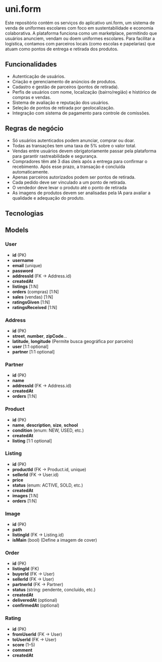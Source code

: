 # uni.form
Este repositório contém os serviços do aplicativo uni.form, um sistema de venda de uniformes escolares com foco em sustentabilidade e economia colaborativa. A plataforma funciona como um marketplace, permitindo que usuários anunciem, vendam ou doem uniformes escolares. Para facilitar a logística, contamos com parceiros locais (como escolas e papelarias) que atuam como pontos de entrega e retirada dos produtos.

## Funcionalidades

- Autenticação de usuários.
- Criação e gerenciamento de anúncios de produtos.
- Cadastro e gestão de parceiros (pontos de retirada).
- Perfis de usuários com nome, localização (bairro/região) e histórico de compras e vendas.
- Sistema de avaliação e reputação dos usuários.
- Seleção de pontos de retirada por geolocalização.
- Integração com sistema de pagamento para controle de comissões.

## Regras de negócio
- Só usuários autenticados podem anunciar, comprar ou doar.
- Todas as transações tem uma taxa de 5% sobre o valor total.
- Vendas entre usuários devem obrigatoriamente passar pela plataforma para garantir rastreabilidade e segurança.
- Compradores têm até 3 dias úteis após a entrega para confirmar o recebimento. Após esse prazo, a transação é concluída automaticamente.
- Apenas parceiros autorizados podem ser pontos de retirada.
- Cada pedido deve ser vinculado a um ponto de retirada.
- O vendedor deve levar o produto até o ponto de retirada
- As imagens de produtos devem ser analisadas pela IA para avaliar a qualidade e adequação do produto.

## Tecnologias

## Models

### User
- **id** (PK)
- **username**
- **email** (unique)
- **password**
- **addressId** (FK -> Address.id)
- **createdAt**
- **listings** [1:N]
- **orders** (compras) [1:N]
- **sales** (vendas) [1:N]
- **ratingsGiven** [1:N]
- **ratingsReceived** [1:N]

### Address
- **id** (PK)
- **street**, **number**, **zipCode**...
- **latitude**, **longitude** (Permite busca geográfica por parceiro)
- **user** [1:1 optional]
- **partner** [1:1 optional]

### Partner
- **id** (PK)
- **name**
- **addressId** (FK -> Address.id)
- **createdAt**
- **orders** [1:N]

### Product
- **id** (PK)
- **name**, **description**, **size**, **school**
- **condition** (enum: NEW, USED, etc.)
- **createdAt**
- **listing** [1:1 optional]

### Listing
- **id** (PK)
- **productId** (FK -> Product.id, unique)
- **sellerId** (FK -> User.id)
- **price**
- **status** (enum: ACTIVE, SOLD, etc.)
- **createdAt**
- **images** [1:N]
- **orders** [1:N]

### Image
- **id** (PK)
- **path**
- **listingId** (FK -> Listing.id)
- **isMain** (bool) (Define a imagem de cover)

### Order
- **id** (PK)
- **listingId** (FK)
- **buyerId** (FK -> User)
- **sellerId** (FK -> User)
- **partnerId** (FK -> Partner)
- **status** (string: pendente, concluído, etc.)
- **createdAt**
- **deliveredAt** (optional)
- **confirmedAt** (optional)

### Rating
- **id** (PK)
- **fromUserId** (FK -> User)
- **toUserId** (FK -> User)
- **score** (1–5)
- **comment**
- **createdAt**
